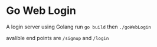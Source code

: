 # Go Web Login
A login server using Golang
run `go build`
then `./goWebLogin`

avalible end points are `/signup` and `/login`
